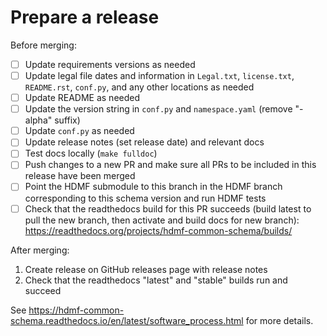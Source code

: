 # Prepare a release

Before merging:
- [ ] Update requirements versions as needed
- [ ] Update legal file dates and information in ``Legal.txt``, ``license.txt``, ``README.rst``, ``conf.py``, and any other locations as needed
- [ ] Update README as needed
- [ ] Update the version string in ``conf.py`` and ``namespace.yaml`` (remove "-alpha" suffix)
- [ ] Update ``conf.py`` as needed
- [ ] Update release notes (set release date) and relevant docs
- [ ] Test docs locally (``make fulldoc``)
- [ ] Push changes to a new PR and make sure all PRs to be included in this release have been merged
- [ ] Point the HDMF submodule to this branch in the HDMF branch corresponding to this schema version and run HDMF tests
- [ ] Check that the readthedocs build for this PR succeeds (build latest to pull the new branch, then activate and build docs for new branch):
  https://readthedocs.org/projects/hdmf-common-schema/builds/

After merging:
1. Create release on GitHub releases page with release notes
2. Check that the readthedocs "latest" and "stable" builds run and succeed

See https://hdmf-common-schema.readthedocs.io/en/latest/software_process.html for more details.
